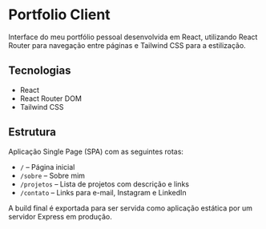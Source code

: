 # Portfolio Client

Interface do meu portfólio pessoal desenvolvida em React, utilizando React Router para navegação entre páginas e Tailwind CSS para a estilização.

## Tecnologias

- React
- React Router DOM
- Tailwind CSS

## Estrutura

Aplicação Single Page (SPA) com as seguintes rotas:

- `/` – Página inicial
- `/sobre` – Sobre mim
- `/projetos` – Lista de projetos com descrição e links
- `/contato` – Links para e-mail, Instagram e LinkedIn

A build final é exportada para ser servida como aplicação estática por um servidor Express em produção.
